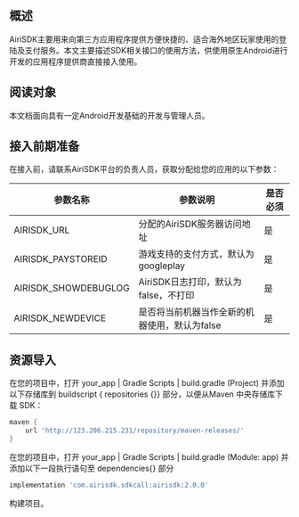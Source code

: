 ## 概述

AiriSDK主要用来向第三方应用程序提供方便快捷的、适合海外地区玩家使用的登陆及支付服务。本文主要描述SDK相关接口的使用方法，供使用原生Android进行开发的应用程序提供商直接接入使用。

## 阅读对象
本文档面向具有一定Android开发基础的开发与管理人员。

## 接入前期准备
在接入前，请联系AiriSDK平台的负责人员，获取分配给您的应用的以下参数：

| 参数名称 | 参数说明 | 是否必须 |
| ------ | ------ | ------ |
| AIRISDK_URL | 分配的AiriSDK服务器访问地址 | 是 |
| AIRISDK_PAYSTOREID | 游戏支持的支付方式，默认为googleplay | 是 |
| AIRISDK_SHOWDEBUGLOG | AiriSDK日志打印，默认为false，不打印 | 是 |
| AIRISDK_NEWDEVICE | 是否将当前机器当作全新的机器使用，默认为false | 是 |

## 资源导入

在您的项目中，打开 your_app | Gradle Scripts | build.gradle (Project) 并添加以下存储库到 buildscript { repositories {}} 部分，以便从Maven 中央存储库下载 SDK：

```gradle
maven {
    url 'http://123.206.215.231/repository/maven-releases/'
}
```

在您的项目中，打开 your_app | Gradle Scripts | build.gradle (Module: app) 并添加以下一段执行语句至 dependencies{} 部分

```gradle
implementation 'com.airisdk.sdkcall:airisdk:2.0.0'
```

构建项目。
